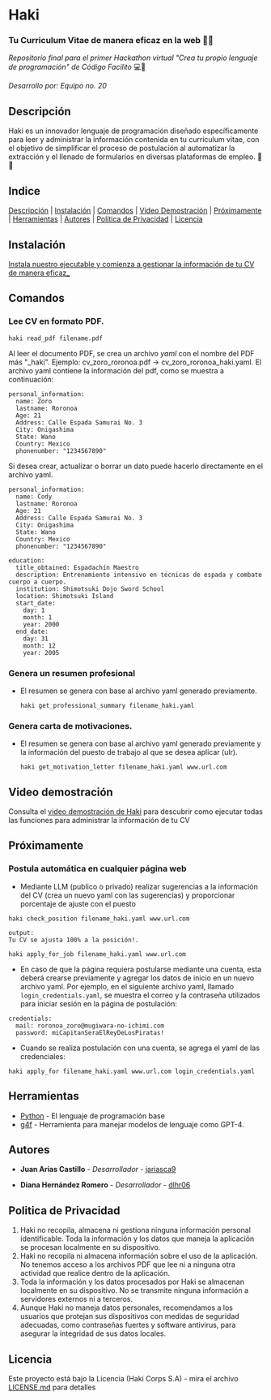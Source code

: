 # Haki 

### Tu Curriculum Vitae de manera eficaz en la web 📑🌐

_Repositorio final para el primer Hackathon virtual "Crea tu propio lenguaje de programación" de Código Facilito_ 💻🐊

_Desarrollo por: Equipo no. 20_ 

## Descripción 

Haki es un innovador lenguaje de programación diseñado específicamente para leer y administrar la información contenida en tu curriculum vitae, con el objetivo de simplificar el proceso de postulación al automatizar la extracción y el llenado de formularios en diversas plataformas de empleo. 📨🔎

## Indice 

[Descripción](#descripción) | [Instalación](#instalación) | [Comandos](#comandos) | [Video Demostración](#video-demostración) | [Próximamente](#próximamente) | [Herramientas](#herramientas) | [Autores](#autores) | [Política de Privacidad](#política-de-privacidad) | [Licencia](#licencia)



## Instalación 

[Instala nuestro ejecutable y comienza a gestionar la información de tu CV de manera eficaz_](https://drive.google.com/file/d/1kTEz6pPqFvE9S9lor_GgXzbIcnmdQJFT/view?usp=drive_link)


## Comandos 

### Lee CV en formato PDF. 
~~~
haki read_pdf filename.pdf
~~~

Al leer el documento PDF, se crea un archivo *yaml* con el nombre del PDF más "_haki". Ejemplo: cv_zoro_roronoa.pdf -> cv_zoro_roronoa_haki.yaml. El archivo yaml contiene la información del pdf, como se muestra a continuación:
~~~
personal_information:
  name: Zoro
  lastname: Roronoa
  Age: 21
  Address: Calle Espada Samurai No. 3
  City: Onigashima
  State: Wano
  Country: Mexico
  phonenumber: "1234567890"
~~~

Si desea crear, actualizar o borrar un dato puede hacerlo directamente en el archivo yaml. 
~~~
personal_information:
  name: Cody
  lastname: Roronoa
  Age: 21
  Address: Calle Espada Samurai No. 3
  City: Onigashima
  State: Wano
  Country: Mexico
  phonenumber: "1234567890"

education:
  title_obtained: Espadachín Maestro
  description: Entrenamiento intensivo en técnicas de espada y combate cuerpo a cuerpo.
  institution: Shimotsuki Dojo Sword School
  location: Shimotsuki Island
  start_date:
    day: 1
    month: 1
    year: 2000
  end_date:
    day: 31
    month: 12
    year: 2005
~~~

### Genera un resumen profesional 
* El resumen se genera con base al archivo yaml generado previamente.
  ~~~
  haki get_professional_summary filename_haki.yaml
  ~~~
  
### Genera carta de motivaciones. 
* El resumen se genera con base al archivo yaml generado previamente y la información del puesto de trabajo al que se desea aplicar (ulr).
  ~~~
  haki get_motivation_letter filename_haki.yaml www.url.com
  ~~~

## Video demostración 

Consulta el [video demostración de Haki](https://drive.google.com/file/d/1HlGD03fOTVwO5_i9uf6cb_krdqvpB-fy/view?usp=drive_link) para descubrir como ejecutar todas las funciones para administrar la información de tu CV

## Próximamente 

### Postula automática en cualquier página web
* Mediante LLM (publico o privado) realizar sugerencias a la información del CV (crea un nuevo yaml con las sugerencias) y proporcionar porcentaje de ajuste con el puesto
~~~
haki check_position filename_haki.yaml www.url.com

output:
Tu CV se ajusta 100% a la posición!.
~~~

~~~
haki apply_for_job filename_haki.yaml www.url.com
~~~

* En caso de que la página requiera postularse mediante una cuenta, esta deberá crearse previamente y agregar los datos de inicio en un nuevo archivo yaml. Por ejemplo, en el siguiente archivo yaml, llamado ``login_credentials.yaml``, se muestra el correo y la contraseña utilizados para iniciar sesión en la página de postulación:
~~~
credentials:
  mail: roronoa_zoro@mugiwara-no-ichimi.com
  password: miCapitanSeraElReyDeLosPiratas!
~~~

* Cuando se realiza postulación con una cuenta, se agrega el yaml de las credenciales:
~~~
haki apply_for filename_haki.yaml www.url.com login_credentials.yaml
~~~


## Herramientas

* [Python](https://www.python.org/) - El lenguaje de programación base
* [g4f](https://pypi.org/project/g4f/) - Herramienta para manejar modelos de lenguaje como GPT-4.


## Autores 

* **Juan Arias Castillo** - *Desarrollador* - [jariasca9](https://github.com/jariasca9)

* **Diana Hernández Romero** - *Desarrollador* - [dlhr06](https://github.com/dlhr06)


## Politica de Privacidad 

1. Haki no recopila, almacena ni gestiona ninguna información personal identificable. Toda la información y los datos que maneja la aplicación se procesan localmente en su dispositivo.
2. Haki no recopila ni almacena información sobre el uso de la aplicación. No tenemos acceso a los archivos PDF que lee ni a ninguna otra actividad que realice dentro de la aplicación.
3. Toda la información y los datos procesados por Haki se almacenan localmente en su dispositivo. No se transmite ninguna información a servidores externos ni a terceros.
4. Aunque Haki no maneja datos personales, recomendamos a los usuarios que protejan sus dispositivos con medidas de seguridad adecuadas, como contraseñas fuertes y software antivirus, para asegurar la integridad de sus datos locales.

## Licencia 

Este proyecto está bajo la Licencia (Haki Corps S.A) - mira el archivo [LICENSE.md](LICENSE.md) para detalles




